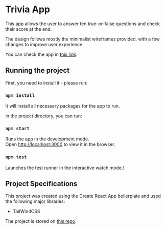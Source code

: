 # Trivia App

This app allows the user to answer ten true-or-false questions and check their score at the end.

The design follows mostly the minimalist wireframes provided, with a few changes to improve user experience. 

You can check the app in [this link](https://trivia-app-pmartins.vercel.app/).

## Running the project

First, you need to install it - please run:

### `npm install`

It will install all necessary packages for the app to run.

In the project directory, you can run:

### `npm start`

Runs the app in the development mode.\
Open [http://localhost:3000](http://localhost:3000) to view it in the browser.


### `npm test`

Launches the test runner in the interactive watch mode.\


## Project Specifications

This project was created using the Create React App boilerplate and used the following major libraries:

- TailWindCSS 

The project is stored on [this repo](https://github.com/pedrovrima/question_game).